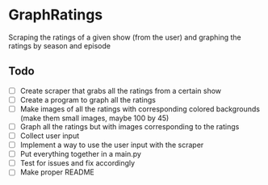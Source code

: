 # GraphRatings
Scraping the ratings of a given show (from the user) and graphing the ratings by season and episode

## Todo
- [ ] Create scraper that grabs all the ratings from a certain show
- [ ] Create a program to graph all the ratings
- [ ] Make images of all the ratings with corresponding colored backgrounds (make them small images, maybe 100 by 45)
- [ ] Graph all the ratings but with images corresponding to the ratings
- [ ] Collect user input
- [ ] Implement a way to use the user input with the scraper
- [ ] Put everything together in a main.py
- [ ] Test for issues and fix accordingly
- [ ] Make proper README
